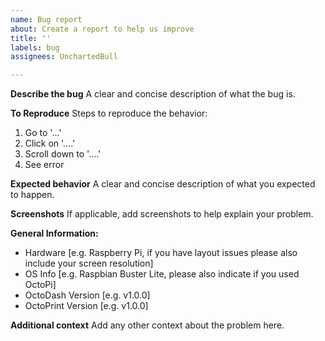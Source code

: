 ```yaml
---
name: Bug report
about: Create a report to help us improve
title: ''
labels: bug
assignees: UnchartedBull

---
```


**Describe the bug**
A clear and concise description of what the bug is.

**To Reproduce**
Steps to reproduce the behavior:
1. Go to '...'
2. Click on '....'
3. Scroll down to '....'
4. See error

**Expected behavior**
A clear and concise description of what you expected to happen.

**Screenshots**
If applicable, add screenshots to help explain your problem.

**General Information:**
 - Hardware [e.g. Raspberry Pi, if you have layout issues please also include your screen resolution]
 - OS Info [e.g. Raspbian Buster Lite, please also indicate if you used OctoPi]
 - OctoDash Version [e.g. v1.0.0]
 - OctoPrint Version [e.g. v1.0.0]

**Additional context**
Add any other context about the problem here.
